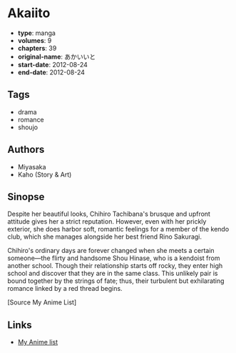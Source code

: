 # Akaiito

-   **type**: manga
-   **volumes**: 9
-   **chapters**: 39
-   **original-name**: あかいいと
-   **start-date**: 2012-08-24
-   **end-date**: 2012-08-24

## Tags

-   drama
-   romance
-   shoujo

## Authors

-   Miyasaka
-   Kaho (Story & Art)

## Sinopse

Despite her beautiful looks, Chihiro Tachibana's brusque and upfront attitude gives her a strict reputation. However, even with her prickly exterior, she does harbor soft, romantic feelings for a member of the kendo club, which she manages alongside her best friend Rino Sakuragi.

Chihiro's ordinary days are forever changed when she meets a certain someone—the flirty and handsome Shou Hinase, who is a kendoist from another school. Though their relationship starts off rocky, they enter high school and discover that they are in the same class. This unlikely pair is bound together by the strings of fate; thus, their turbulent but exhilarating romance linked by a red thread begins.

[Source My Anime List]

## Links

-   [My Anime list](https://myanimelist.net/manga/49189/Akaiito)
